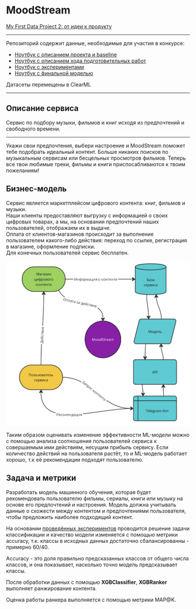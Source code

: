 # MoodStream

[My First Data Project 2: от идеи к продукту](https://ods.ai/tracks/mfdp2)

---

Репозиторий содержит данные, необходимые для участия в конкурсе:
- [Ноутбук с описанием проекта и baseline](./MoodStream.ipynb)
- [Ноутбук с описанием хода подготовительных работ](./MoodStream_PREP.ipynb)
- [Ноутбук с экспериментами](./MoodStream_Experiments.ipynb)
- [Ноутбук с финальной моделью](./MoodStream_Final.ipynb)

Датасеты перемещены в ClearML

---

## Описание сервиса

Сервис по подбору музыки, фильмов и книг исходя из предпочтений и свободного времени.

---

Укажи свои предпочтения, выбери настроение и MoodStream поможет тебе подобрать идеальный контент. Больше никаких поисков по музыкальным сервисам или бесцельных просмотров фильмов. Теперь все твои любимые треки, фильмы и книги приспосабливаются к твоим пожеланиям! 

## Бизнес-модель

Сервис является маркетплейсом цифрового контента: книг, фильмов и музыки.
<br>
Наши клиенты предоставляют выгрузку с информацией о своих цифровых товарах, а мы, на основании предпочтений наших пользователей, отображаем их в выдаче.
<br>
Оплата от клиентов-магазинов происходит за выполнение пользователем какого-либо действия: переход по ссылке, регистрация в магазине, оформление подписки.
<br>
Для конечных пользователей сервис бесплатен.

![moodstream-bs.png](./assets/moodstream-bs.png)

Таким образом оценивать изменение эффективности ML-модели можно с помощью анализа соотношения пользователей сервиса к совершаемым ими действиям, несущим прибыль сервису. Если количество действий на пользователя растёт, то и ML-модель работает хорошо, т.к её рекомендации подходят пользователю.

## Задача и метрики

Разработать модель машинного обучения, которая будет рекомендовать пользователю фильмы, сериалы, книги или музыку на основе его предпочтений и настроения. Модель должна учитывать данные о схожести между контентом и предпочтениями пользователя, чтобы предложить наиболее подходящий контент.

На основании [проведённых экспериментов](./EXPERIMENTS.md) проводится решение задачи классификации и качество модели изменяется с помощью метрики accuracy, т.к. классы в исходных данных достаточно сбалансированны - примерно 60/40.

Accuracy - это доля правильно предсказанных классов от общего числа классов, и она показывает, насколько точно модель предсказывает классы.

После обработки данных с помощью **XGBClassifier**, **XGBRanker** выполняет ранжирование контента.

Оценка работы ранкера выполняется с помощью метрики MAP@K.
